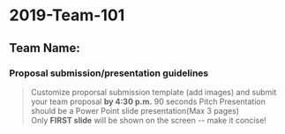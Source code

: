 # 2019-Team-101

## Team Name: 
### Proposal submission/presentation guidelines
> Customize proporsal submission template (add images) and submit your team proposal **by 4:30 p.m.**
> 90 seconds Pitch Presentation should be a Power Point slide presentation(Max 3 pages)\
> Only **FIRST slide** will be shown on the screen -- make it concise! 





